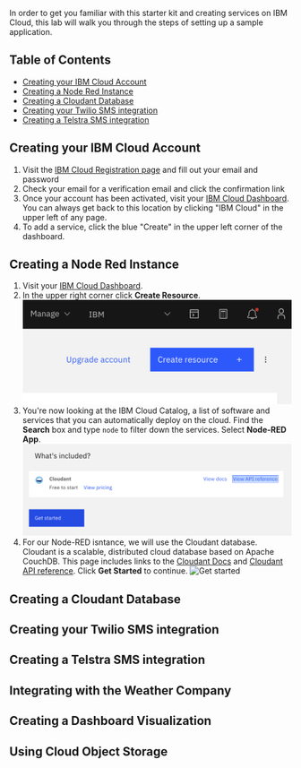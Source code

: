 In order to get you familiar with this starter kit and creating services on IBM Cloud, this lab will walk you through the steps of setting up a sample application.

## Table of Contents
* [Creating your IBM Cloud Account](https://github.com/Call-for-Code/Solution-Starter-Kit-Hunger-2021/blob/master/lab/README.md#creating-your-ibm-cloud-account)
* [Creating a Node Red Instance](https://github.com/Call-for-Code/Solution-Starter-Kit-Hunger-2021/blob/master/lab/README.md#creating-a-node-red-instance)
* [Creating a Cloudant Database](https://github.com/Call-for-Code/Solution-Starter-Kit-Hunger-2021/blob/master/lab/README.md#creating-a-cloudant-database)
* [Creating your Twilio SMS integration](https://github.com/Call-for-Code/Solution-Starter-Kit-Hunger-2021/blob/master/lab/README.md#creating-your-twilio-sms-integration)
* [Creating a Telstra SMS integration](https://github.com/Call-for-Code/Solution-Starter-Kit-Hunger-2021/blob/master/lab/README.md#creating-a-telstra-sms-integration)

## Creating your IBM Cloud Account
1. Visit the [IBM Cloud Registration page](https://cloud.ibm.com/registration) and fill out your email and password
2. Check your email for a verification email and click the confirmation link
3. Once your account has been activated, visit your [IBM Cloud Dashboard](https://cloud.ibm.com/). You can always get back to this location by clicking "IBM Cloud" in the upper left of any page.
4. To add a service, click the blue "Create" in the upper left corner of the dashboard.

## Creating a Node Red Instance
1. Visit your [IBM Cloud Dashboard](https://cloud.ibm.com/).
2. In the upper right corner click **Create Resource**.
![Create Resource button](images/nr-1.png)
3. You're now looking at the IBM Cloud Catalog, a list of software and services that you can automatically deploy on the cloud. Find the **Search** box and type `node` to filter down the services. Select **Node-RED App**.
![Search box](images/nr-2.png)
4. For our Node-RED isntance, we will use the Cloudant database. Cloudant is a scalable, distributed cloud database based on Apache CouchDB. This page includes links to the [Cloudant Docs](https://cloud.ibm.com/docs/Cloudant) and [Cloudant API reference](https://cloud.ibm.com/apidocs/cloudant). Click **Get Started** to continue.
![Get started](images/nr3.png)

## Creating a Cloudant Database

## Creating your Twilio SMS integration

## Creating a Telstra SMS integration

## Integrating with the Weather Company

## Creating a Dashboard Visualization

## Using Cloud Object Storage
